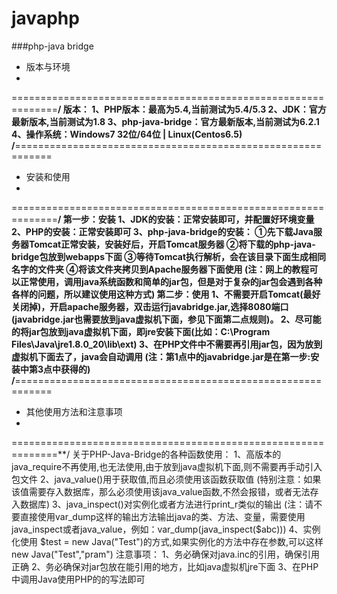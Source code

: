 # javaphp
###php-java bridge
* 版本与环境
*
==============================================================**/
版本：
1、PHP版本：最高为5.4,当前测试为5.4/5.3
2、JDK：官方最新版本,当前测试为1.8
3、php-java-bridge：官方最新版本,当前测试为6.2.1
4、操作系统：Windows7 32位/64位 | Linux(Centos6.5)
/**============================================================
* 安装和使用
*
==============================================================**/
第一步：安装
1、JDK的安装：正常安装即可，并配置好环境变量
2、PHP的安装：正常安装即可
3、php-java-bridge的安装：
①先下载Java服务器Tomcat正常安装，安装好后，开启Tomcat服务器
②将下载的php-java-bridge包放到webapps下面
③等待Tomcat执行解析，会在该目录下面生成相同名字的文件夹
④将该文件夹拷贝到Apache服务器下面使用
(注：网上的教程可以正常使用，调用java系统函数和简单的jar包，但是对于复杂的jar包会遇到各种各样的问题，所以建议使用这种方式)
第二步：使用
1、不需要开启Tomcat(最好关闭掉)，开启apache服务器，双击运行javabridge.jar,选择8080端口(javabridge.jar也需要放到java虚拟机下面，参见下面第二点规则)。
2、尽可能的将jar包放到java虚拟机下面，即jre安装下面(比如：C:\Program Files\Java\jre1.8.0_20\lib\ext)
3、在PHP文件中不需要再引用jar包，因为放到虚拟机下面去了，java会自动调用
(注：第1点中的javabridge.jar是在第一步:安装中第3点中获得的)
/**============================================================
* 其他使用方法和注意事项
*
==============================================================**/
关于PHP-Java-Bridge的各种函数使用：
1、高版本的java_require不再使用,也无法使用,由于放到java虚拟机下面,则不需要再手动引入包文件
2、java_value()用于获取值,而且必须使用该函数获取值
(特别注意：如果该值需要存入数据库，那么必须使用该java_value函数,不然会报错，或者无法存入数据库)
3、java_inspect()对实例化或者方法进行print_r类似的输出
(注：请不要直接使用var_dump这样的输出方法输出java的类、方法、变量，需要使用java_inspect或者java_value，例如：var_dump(java_inspect($abc)))
4、实例化使用 $test = new Java("Test")的方式,如果实例化的方法中存在参数,可以这样new Java("Test","pram")
注意事项：
1、务必确保对java.inc的引用，确保引用正确
2、务必确保对jar包放在能引用的地方，比如java虚拟机jre下面
3、在PHP中调用Java使用PHP的的写法即可

